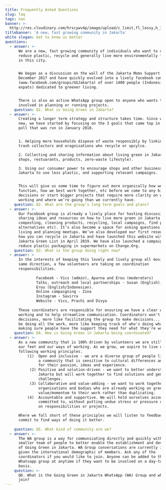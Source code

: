 ```yaml
---
title: Frequently Asked Questions
slug: faq
tags: nav
banner: >-
  http://res.cloudinary.com/hrscywv4p/image/upload/c_limit,fl_lossy,h_1500,w_2000,f_auto,q_auto/v1/1378019/kilarov-zaneit-634702-unsplash_zfrfwx.jpg
titlebanner: 'A new, fast growing community in Jakarta'
white slogan: Get to know us better
questions:
  - answer: >-
      We are a new, fast growing community of individuals who want to do more to
      reduce plastic, recycle and generally live more environmentally friendly
      in this city.


      We began as a discussion on the wall of the Jakarta Moms Support Group in
      December 2017 and have quickly evolved into a lively facebook community
      (www.facebook.com/groups/GGJakarta) of over 1400 people (Indonesians and
      expats) dedicated to greener living.


      There is also an active WhatsApp group open to anyone who wants to be more
      involved in planning or running projects.
    question: Q1. What is Going Green in Jakarta?
  - answer: >-
      Creating a longer term strategy and structure takes time. Since we’re so
      new, we have started by focusing on the 3 goals that came top in our FB
      poll that was run in January 2018.


      1. Helping more households dispose of waste responsibly by linking them to
      trash collectors and oragnisations who recycle or upcylce.

      2. Collecting and sharing information about living green in Jakarta (e.g.
      shops, restuarants, products, zero-waste lifestyle).

      3. Using our consumer power to encourage shops and other businesses in
      Jakarta to use less plastic, and supporting relevant campaigns. 


      This will give us some time to figure out more organically how we want to
      function, how we best work together, etc before we come to any big
      decisions or start bigger projects that require more clarity on ways of
      working and where we’re going than we currently have.
    question: Q2. What are the group’s long term goals and plans?
  - answer: >-
      Our Facebook group is already a lively place for hosting discussion and
      sharing ideas and resources on how to live more green in Jakarta (e.g.
      composting, cleaning products, recycling, local campaigns, find plastic
      alternatives etc). It’s also become a space for asking questions on green
      living and planning meetups. We’ve also developed our first resources on
      how you can recycle in Jakarta and have launched this website with the
      Jakarta Green List in April 2019. We have also launched a campaign to
      reduce plastic packaging in supermarkets on Change.Org.
    question: Q3. What is the group doing right now?
  - answer: >
      In the interests of keeping this lovely and lively group all moving in the
      same direction, a few volunteers are taking on coordination
      responsibilities. 
       
              Facebook - Vics (admin), Aparna and Erou (moderators)
              Talks, outreach and local partnerships - Susan (English), Malini (English, Indonesian) and 
              Erou (English/Indonesian).
              Online campaigning - Zina
              Instagram - Savirra
              Website - Vics, Prachi and Divya
       
      These coordinators are responsible for ensuring we have a clear way of
      working and to help streamline communication. Coordinators won't be making
      decisions, more like facilitating the group to make decisions... and won't
      be doing all the work, more like keeping track of who's doing what and
      making sure people have the support they need for what they're working on.
    question: Q4. How is Going Green in Jakarta being coordinated?
  - answer: >-
      As a new community that is 100% driven by volunteers we are still finding
      our feet and our ways of working. As we grow, we aspire to live up to the
      following working principles. 
          (1)  Open and inclusive - we are a diverse group of people living in Jakarta. We seek to create 
               a community that is sensitive to cultural differences and where all members are valued 
               for their passion, ideas and experience.
           (2) Positive and solution-driven - we want to better understand the barriers to going green in 
               Jakarta but will work together to find solutions and generate new ideas to overcome 
               challenges.
           (3) Collaborative and value-adding - we want to work together with established local 
               organisations and bodies who are already working on green issues and add 
               value/momentum to their work rather than duplicating.
          (4)  Accountable and supportive. We will hold ourselves accountable to what we have 
               committed to, without putting undue stress or pressure on people who volunteer to take 
               on responsibilities or projects.

      Where we fall short of these principles we will listen to feedback and
      commit to find ways of doing it better.
       
    question: Q5. What kind of community are we?
  - answer: >-
      The WA group is a way for communicating directly and quickly with a
      smaller team of people to better enable the establishment and development
      of Going Green in Jakarta. WA Group conversations are currently in English
      given the international demographic of members. Ask any of the
      coordinators if you would like to join. Anyone can be added to the
      Whatsapp group at anytime if they want to be involved on a day-to-day
      basis. 
    question: >-
      Q6. What is the Going Green in Jakarta WhatsApp (WA) Group and who can
      join?
---
```


